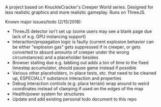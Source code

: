 A project based on KnuckleCracker's Creeper World series. Designed for less realistic graphics and more realistic gameplay.
Runs on ThreeJS.

Known major issues/todo (2/15/2018):
- ThreeJS detector isn't set up (some users may see a blank page due lack of e.g. GPU instancing support)
- Interaction/propagation logic is faulty (current explosion behavior can be either "explosion gas" gets suppressed if in creeper, or gets converted to absurd amounts of creeper under the wrong circumstances) and a placeholder besides
- Browser stalling due e.g. tabbing out adds a ton of time to the fixed timestep accumulator, should pause game instead if possible
- Various other placeholders, in-place tests, etc. that need to be cleaned up, ESPECIALLY substance interaction and properties
- Debug interaction controls (e.g. place terrain) wrap around to weird coordinates instead of clamping if used on the edges of the map
- Health/power system for structures
- Update and add existing personal todo document to this repo
